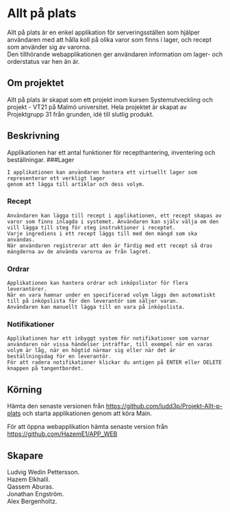 # Allt på plats

Allt på plats är en enkel applikation för serveringsställen som hjälper användaren med att hålla koll på olika 
varor som finns i lager, och recept som använder sig av varorna.  
Den tillhörande webapplikationen ger användaren information om lager- och orderstatus var hen än är.

## Om projektet
Allt på plats är skapat som ett projekt inom kursen Systemutveckling och projekt - VT21 på Malmö universitet.
Hela projektet är skapat av Projektgrupp 31 från grunden, idé till slutlig produkt.

## Beskrivning
Applikationen har ett antal funktioner för recepthantering, inventering och beställningar.
###Lager 
```
I applikationen kan användaren hantera ett virtuellt lager som representerar ett verkligt lager
genom att lägga till artiklar och dess volym.
```
### Recept
```
Användaren kan lägga till recept i applikationen, ett recept skapas av varor som finns inlagda i systemet. Användaren kan själv välja om den vill lägga till steg för steg instruktioner i receptet.  
Varje ingrediens i ett recept läggs till med den mängd som ska användas.  
När användaren registrerar att den är färdig med ett recept så dras mängderna av de använda varorna av från lagret.  
```
### Ordrar
```
Applikationen kan hantera ordrar och inköpslistor för flera leverantörer.  
När en vara hamnar under en specificerad volym läggs den automatiskt till på inköpslista för den leverantör som säljer varan.  
Användaren kan manuellt lägga till en vara på inköpslista.  
```

### Notifikationer
```
Applikationen har ett inbyggt system för notifikationer som varnar användaren när vissa händelser inträffar, till exempel när en varas volym är låg, när en högtid närmar sig eller när det är beställningsdag för en leverantör.
För att radera notifikationer klickar du antigen på ENTER eller DELETE knappen på tangentbordet. 
```


## Körning
Hämta den senaste versionen från https://github.com/ludd3p/Projekt-Allt-p-plats och starta applikationen genom att köra Main.  
  
För att öppna webapplikation hämta senaste version från https://github.com/HazemE1/APP_WEB

## Skapare
Ludvig Wedin Pettersson.  
Hazem Elkhalil.  
Qassem Aburas.  
Jonathan Engström.  
Alex Bergenholtz.  
